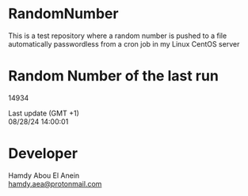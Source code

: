 # RandomNumber    
This is a test repository where a random number is pushed to a file automatically passwordless from a cron job in my Linux CentOS server    
# Random Number of the last run   
14934
      
Last update (GMT +1)    
08/28/24 14:00:01
# Developer    
Hamdy Abou El Anein   
hamdy.aea@protonmail.com
